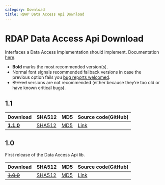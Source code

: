 ```yaml
---
category: Download
title: RDAP Data Access Api Download
---
```


# RDAP Data Access Api Download

Interfaces a Data Access Implementation should implement. Documentation [here](data-access-layer.html).

- **Bold** marks the most recommended version(s).
- Normal font signals recommended fallback versions in case the previous option fails you [bug reports welcomed](https://github.com/NICMx/rdap-data-access-api/issues).
- ~~Striked~~ versions are not recommended (either because they’re too old or have known critical bugs).

## 1.1

|Download |SHA512    |MD5    |Source code(GitHub)|
|:--------|:---------|:------|:---------|
|[**1.1.0**](https://github.com/NICMx/releases/raw/master/RedDog/rdap-data-access-api-1.1.0.jar)|[SHA512](https://github.com/NICMx/releases/raw/master/RedDog/rdap-data-access-api-1.1.0.jar.sha)|[MD5](https://github.com/NICMx/releases/raw/master/RedDog/rdap-data-access-api-1.1.0.jar.md5)|[Link](https://github.com/NICMx/rdap-data-access-api/tree/v1.1.0)|

## 1.0

First release of the Data Access Api lib.

|Download |SHA512    |MD5    |Source code(GitHub)|
|:--------|:---------|:------|:---------|
|[~~1.0.0~~](https://github.com/NICMx/releases/raw/master/RedDog/rdap-data-access-api-1.0.jar)|[SHA512](https://github.com/NICMx/releases/raw/master/RedDog/rdap-data-access-api-1.0.sha)|[MD5](https://github.com/NICMx/releases/raw/master/RedDog/rdap-data-access-api-1.0.md5)|[Link](https://github.com/NICMx/rdap-data-access-api/tree/v1.0.0)|

